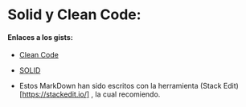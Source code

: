 # Solid y Clean Code:
#### Enlaces a los gists:
- [Clean Code](https://gist.github.com/cmfraile/4ce99a3ae8b43764f7e26c0d6f1ee22e)
- [SOLID](https://gist.github.com/cmfraile/ae4a9b0f12a94e24a296c70f8a8dc681)

- Estos MarkDown han sido escritos con la herramienta (Stack Edit)[https://stackedit.io/] , la cual recomiendo.
